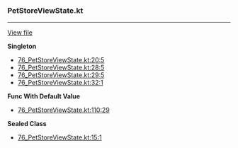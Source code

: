 ### PetStoreViewState.kt
---
[View file](../files/76_PetStoreViewState.kt)

**Singleton**

 - [76_PetStoreViewState.kt:20:5](../files/76_PetStoreViewState.kt#L20)
 - [76_PetStoreViewState.kt:28:5](../files/76_PetStoreViewState.kt#L28)
 - [76_PetStoreViewState.kt:29:5](../files/76_PetStoreViewState.kt#L29)
 - [76_PetStoreViewState.kt:32:1](../files/76_PetStoreViewState.kt#L32)

**Func With Default Value**

 - [76_PetStoreViewState.kt:110:29](../files/76_PetStoreViewState.kt#L110)

**Sealed Class**

 - [76_PetStoreViewState.kt:15:1](../files/76_PetStoreViewState.kt#L15)
